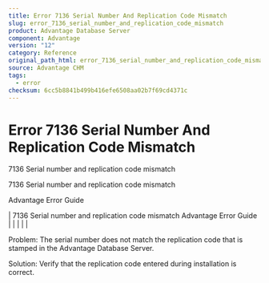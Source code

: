 ```yaml
---
title: Error 7136 Serial Number And Replication Code Mismatch
slug: error_7136_serial_number_and_replication_code_mismatch
product: Advantage Database Server
component: Advantage
version: "12"
category: Reference
original_path_html: error_7136_serial_number_and_replication_code_mismatch.htm
source: Advantage CHM
tags:
  - error
checksum: 6cc5b8841b499b416efe6508aa02b7f69cd4371c
---
```


# Error 7136 Serial Number And Replication Code Mismatch

7136 Serial number and replication code mismatch

7136 Serial number and replication code mismatch

Advantage Error Guide

| 7136 Serial number and replication code mismatch  Advantage Error Guide |  |  |  |  |

Problem: The serial number does not match the replication code that is stamped in the Advantage Database Server.

Solution: Verify that the replication code entered during installation is correct.
